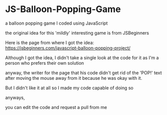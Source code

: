 # JS-Balloon-Popping-Game
a balloon popping game I coded using JavaScript

the original idea for this 'mildly' interesting game is from JSBeginners

Here is the page from where I got the idea:
https://jsbeginners.com/javascript-balloon-popping-project/

Although I got the idea, I didn't take a single look at the code for it as I'm a
person who prefers their own solution

anyway, the writer for the page that his code didn't get rid of the 'POP!' text after
moving the mouse away from it because he was okay with it.

But I didn't like it at all so I made my code capable of doing so

anyways,

you can edit the code and request a pull from me
